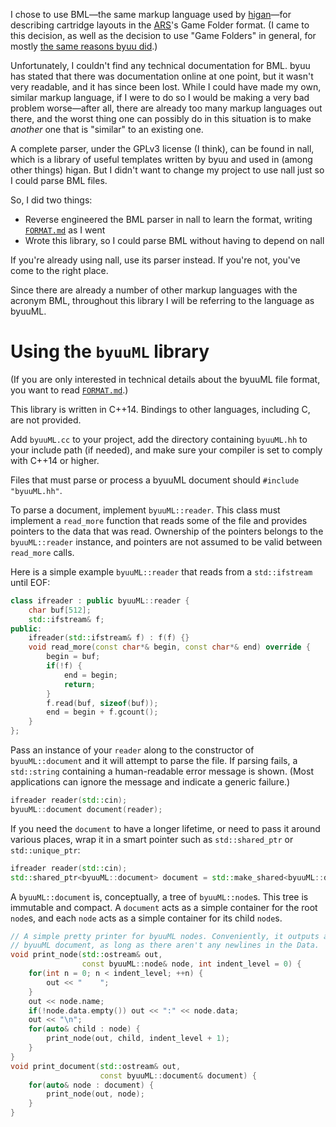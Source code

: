 I chose to use BML—the same markup language used by [higan](https://byuu.org/emulation/higan/)—for describing cartridge layouts in the [ARS](https://github.com/SolraBizna/ars-emu)'s Game Folder format. (I came to this decision, as well as the decision to use "Game Folders" in general, for mostly [the same reasons byuu did](https://byuu.org/emulation/higan/game-paks).)

Unfortunately, I couldn't find any technical documentation for BML. byuu has stated that there was documentation online at one point, but it wasn't very readable, and it has since been lost. While I could have made my own, similar markup language, if I were to do so I would be making a very bad problem worse—after all, there are already too many markup languages out there, and the worst thing one can possibly do in this situation is to make *another* one that is "similar" to an existing one.

A complete parser, under the GPLv3 license (I think), can be found in nall, which is a library of useful templates written by byuu and used in (among other things) higan. But I didn't want to change my project to use nall just so I could parse BML files.

So, I did two things:

- Reverse engineered the BML parser in nall to learn the format, writing [`FORMAT.md`](FORMAT.md) as I went
- Wrote this library, so I could parse BML without having to depend on nall

If you're already using nall, use its parser instead. If you're not, you've come to the right place.

Since there are already a number of other markup languages with the acronym BML, throughout this library I will be referring to the language as byuuML.

# Using the `byuuML` library

(If you are only interested in technical details about the byuuML file format, you want to read [`FORMAT.md`](FORMAT.md).)

This library is written in C++14. Bindings to other languages, including C, are not provided.

Add `byuuML.cc` to your project, add the directory containing `byuuML.hh` to your include path (if needed), and make sure your compiler is set to comply with C++14 or higher.

Files that must parse or process a byuuML document should `#include "byuuML.hh"`.

To parse a document, implement `byuuML::reader`. This class must implement a `read_more` function that reads some of the file and provides pointers to the data that was read. Ownership of the pointers belongs to the `byuuML::reader` instance, and pointers are not assumed to be valid between `read_more` calls.

Here is a simple example `byuuML::reader` that reads from a `std::ifstream` until EOF:

```c++
class ifreader : public byuuML::reader {
    char buf[512];
    std::ifstream& f;
public:
    ifreader(std::ifstream& f) : f(f) {}
    void read_more(const char*& begin, const char*& end) override {
        begin = buf;
        if(!f) {
            end = begin;
            return;
        }
        f.read(buf, sizeof(buf));
        end = begin + f.gcount();
    }
};
```

Pass an instance of your `reader` along to the constructor of `byuuML::document` and it will attempt to parse the file. If parsing fails, a `std::string` containing a human-readable error message is shown. (Most applications can ignore the message and indicate a generic failure.)

```c++
ifreader reader(std::cin);
byuuML::document document(reader);
```

If you need the `document` to have a longer lifetime, or need to pass it around various places, wrap it in a smart pointer such as `std::shared_ptr` or `std::unique_ptr`:

```c++
ifreader reader(std::cin);
std::shared_ptr<byuuML::document> document = std::make_shared<byuuML::document>(reader);
```

A `byuuML::document` is, conceptually, a tree of `byuuML::node`s. This tree is immutable and compact. A `document` acts as a simple container for the root `node`s, and each `node` acts as a simple container for its child `node`s.

```c++
// A simple pretty printer for byuuML nodes. Conveniently, it outputs a valid
// byuuML document, as long as there aren't any newlines in the Data.
void print_node(std::ostream& out,
                const byuuML::node& node, int indent_level = 0) {
    for(int n = 0; n < indent_level; ++n) {
        out << "    ";
    }
    out << node.name;
    if(!node.data.empty()) out << ":" << node.data;
    out << "\n";
    for(auto& child : node) {
        print_node(out, child, indent_level + 1);
    }
}
void print_document(std::ostream& out,
                    const byuuML::document& document) {
    for(auto& node : document) {
        print_node(out, node);
    }
}
```

